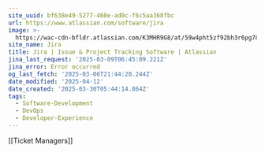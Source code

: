```yaml
---
site_uuid: bf638e49-5277-460e-ad0c-f6c5aa368fbc
url: https://www.atlassian.com/software/jira
image: >-
  https://wac-cdn-bfldr.atlassian.com/K3MHR9G8/at/59w4pht5zf92bh3r6pg78v/heroCardSoftwareDev.webp?auto=webp&max_age=31536000
site_name: Jira
title: Jira | Issue & Project Tracking Software | Atlassian
jina_last_request: '2025-03-09T06:45:09.221Z'
jina_error: Error occurred
og_last_fetch: '2025-03-06T21:44:20.244Z'
date_modified: '2025-04-12'
date_created: '2025-03-30T05:44:14.864Z'
tags:
  - Software-Development
  - DevOps
  - Developer-Experience
---
```











[[Ticket Managers]]
